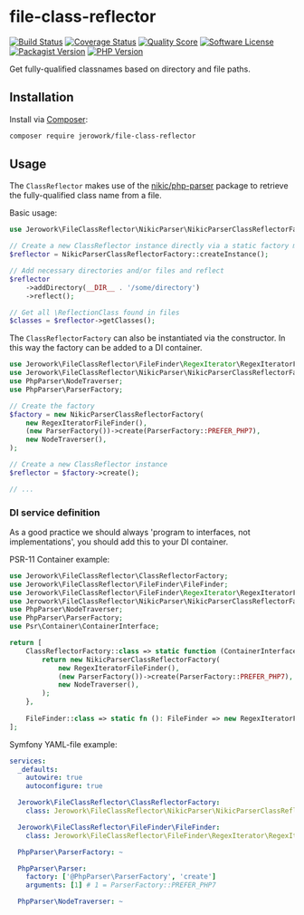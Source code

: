 # file-class-reflector
[![Build Status](https://img.shields.io/endpoint.svg?url=https%3A%2F%2Factions-badge.atrox.dev%2Fjerowork%2Ffile-class-reflector%2Fbadge%3Fref%3Dmain&style=flat-square)](https://github.com/jerowork/file-class-reflector/actions)
[![Coverage Status](https://img.shields.io/scrutinizer/coverage/g/jerowork/file-class-reflector.svg?style=flat-square)](https://scrutinizer-ci.com/g/jerowork/file-class-reflector/code-structure)
[![Quality Score](https://img.shields.io/scrutinizer/g/jerowork/file-class-reflector.svg?style=flat-square)](https://scrutinizer-ci.com/g/jerowork/file-class-reflector)
[![Software License](https://img.shields.io/badge/license-MIT-brightgreen.svg?style=flat-square)](LICENSE)
[![Packagist Version](https://img.shields.io/packagist/v/jerowork/file-class-reflector.svg?style=flat-square&include_prereleases)](https://packagist.org/packages/jerowork/file-class-reflector)
[![PHP Version](https://img.shields.io/badge/php-%5E8.1-8892BF.svg?style=flat-square)](http://www.php.net)

Get fully-qualified classnames based on directory and file paths.

## Installation
Install via [Composer](https://getcomposer.org):
```bash
composer require jerowork/file-class-reflector
```

## Usage
The `ClassReflector` makes use of the [nikic/php-parser](https://github.com/nikic/php-parser) 
package to retrieve the fully-qualified class name from a file.

Basic usage:

```php
use Jerowork\FileClassReflector\NikicParser\NikicParserClassReflectorFactory;

// Create a new ClassReflector instance directly via a static factory method
$reflector = NikicParserClassReflectorFactory::createInstance();

// Add necessary directories and/or files and reflect
$reflector
    ->addDirectory(__DIR__ . '/some/directory')
    ->reflect();

// Get all \ReflectionClass found in files
$classes = $reflector->getClasses();
```

The `ClassReflectorFactory` can also be instantiated via the constructor.
In this way the factory can be added to a DI container. 
```php
use Jerowork\FileClassReflector\FileFinder\RegexIterator\RegexIteratorFileFinder;
use Jerowork\FileClassReflector\NikicParser\NikicParserClassReflectorFactory;
use PhpParser\NodeTraverser;
use PhpParser\ParserFactory;

// Create the factory
$factory = new NikicParserClassReflectorFactory(
    new RegexIteratorFileFinder(),
    (new ParserFactory())->create(ParserFactory::PREFER_PHP7),
    new NodeTraverser(),
);

// Create a new ClassReflector instance
$reflector = $factory->create();

// ...
```

### DI service definition
As a good practice we should always 'program to interfaces, not implementations', you should add this to your DI container.

PSR-11 Container example:

```php
use Jerowork\FileClassReflector\ClassReflectorFactory;
use Jerowork\FileClassReflector\FileFinder\FileFinder;
use Jerowork\FileClassReflector\FileFinder\RegexIterator\RegexIteratorFileFinder;
use Jerowork\FileClassReflector\NikicParser\NikicParserClassReflectorFactory;
use PhpParser\NodeTraverser;
use PhpParser\ParserFactory;
use Psr\Container\ContainerInterface;

return [
    ClassReflectorFactory::class => static function (ContainerInterface $container): ClassReflectorFactory {
        return new NikicParserClassReflectorFactory(
            new RegexIteratorFileFinder(),
            (new ParserFactory())->create(ParserFactory::PREFER_PHP7),
            new NodeTraverser(),
        );
    },
    
    FileFinder::class => static fn (): FileFinder => new RegexIteratorFileFinder(),
];
```

Symfony YAML-file example:
```yaml
services:
  _defaults:
    autowire: true
    autoconfigure: true

  Jerowork\FileClassReflector\ClassReflectorFactory:
    class: Jerowork\FileClassReflector\NikicParser\NikicParserClassReflectorFactory

  Jerowork\FileClassReflector\FileFinder\FileFinder:
    class: Jerowork\FileClassReflector\FileFinder\RegexIterator\RegexIteratorFileFinder

  PhpParser\ParserFactory: ~

  PhpParser\Parser:
    factory: ['@PhpParser\ParserFactory', 'create']
    arguments: [1] # 1 = ParserFactory::PREFER_PHP7

  PhpParser\NodeTraverser: ~
```
